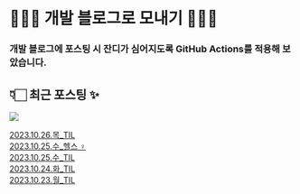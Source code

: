 # 👩🏻‍🌾 개발 블로그로 모내기 🌱🌳✨

### 개발 블로그에 포스팅 시 잔디가 심어지도록 GitHub Actions를 적용해 보았습니다.

## 👇🏻 최근 포스팅 ✨
<p>
    <a href="https://herlang.tistory.com"><img src="https://img.shields.io/badge/Blog-FF5722?style=flat-square&logo=Blogger&logoColor=white"/></a><br>
</p>

<a href=https://herlang.tistory.com/entry/20231026%EB%AA%A9TIL>2023.10.26.목_TIL</a></br><a href=https://herlang.tistory.com/entry/20231025%EC%88%98%ED%97%AC%EC%8A%A4%F0%9F%8F%8B%F0%9F%8F%BB%E2%80%8D%E2%99%80%EF%B8%8F>2023.10.25.수_헬스 ‍♀️</a></br><a href=https://herlang.tistory.com/entry/20231025%EC%88%98TIL>2023.10.25.수_TIL</a></br><a href=https://herlang.tistory.com/entry/20231024%ED%99%94TIL>2023.10.24.화_TIL</a></br><a href=https://herlang.tistory.com/entry/20231023%EC%9B%94TIL>2023.10.23.월_TIL</a></br>